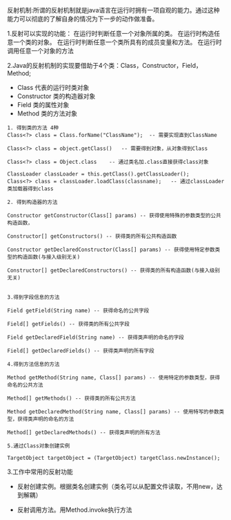 
反射机制:所谓的反射机制就是java语言在运行时拥有一项自观的能力。通过这种能力可以彻底的了解自身的情况为下一步的动作做准备。

1.反射可以实现的功能：
在运行时判断任意一个对象所属的类。
在运行时构造任意一个类的对象。
在运行时判断任意一个类所具有的成员变量和方法。
在运行时调用任意一个对象的方法


2.Java的反射机制的实现要借助于4个类：Class，Constructor，Field，Method;

* Class        代表的运行时类对象
* Constructor  类的构造器对象
* Field        类的属性对象
* Method       类的方法对象

```shell script
1. 得到类的方法 4种
Class<?> class = Class.forName("ClassName");  -- 需要实现直到ClassName

Class<?> class = object.getClass()   -- 需要得到对象，从对象得到Class

Class<?> class = Object.class    -- 通过类名加.class直接获得class对象
  
ClassLoader classLoader = this.getClass().getClassLoader();
Class<?> class = classLoader.loadClass(classname);   -- 通过classLoader类加载器得到class

2. 得到构造器的方法

Constructor getConstructor(Class[] params) -- 获得使用特殊的参数类型的公共构造函数， 
 
Constructor[] getConstructors() -- 获得类的所有公共构造函数 
 
Constructor getDeclaredConstructor(Class[] params) -- 获得使用特定参数类型的构造函数(与接入级别无关) 
 
Constructor[] getDeclaredConstructors() -- 获得类的所有构造函数(与接入级别无关)


3.得到字段信息的方法

Field getField(String name) -- 获得命名的公共字段 
 
Field[] getFields() -- 获得类的所有公共字段 
 
Field getDeclaredField(String name) -- 获得类声明的命名的字段 
 
Field[] getDeclaredFields() -- 获得类声明的所有字段

4.得到方法信息的方法

Method getMethod(String name, Class[] params) -- 使用特定的参数类型，获得命名的公共方法 
 
Method[] getMethods() -- 获得类的所有公共方法 
 
Method getDeclaredMethod(String name, Class[] params) -- 使用特写的参数类型，获得类声明的命名的方法 
 
Method[] getDeclaredMethods() -- 获得类声明的所有方法

5.通过Class对象创建实例

TargetObject targetObject = (TargetObject) targetClass.newInstance();

```

3.工作中常用的反射功能

* 反射创建实例。根据类名创建实例（类名可以从配置文件读取，不用new，达到解耦）  

* 反射调用方法。用Method.invoke执行方法
